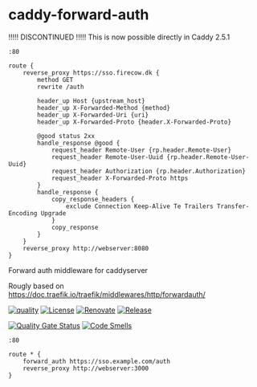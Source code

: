 # caddy-forward-auth

!!!!! DISCONTINUED !!!!!
This is now possible directly in Caddy 2.5.1
```
:80

route {
    reverse_proxy https://sso.firecow.dk {
        method GET
        rewrite /auth

        header_up Host {upstream_host}
        header_up X-Forwarded-Method {method}
        header_up X-Forwarded-Uri {uri}
        header_up X-Forwarded-Proto {header.X-Forwarded-Proto}

        @good status 2xx
        handle_response @good {
            request_header Remote-User {rp.header.Remote-User}
            request_header Remote-User-Uuid {rp.header.Remote-User-Uuid}
            request_header Authorization {rp.header.Authorization}
            request_header X-Forwarded-Proto https            
        }
        handle_response {
            copy_response_headers {
                exclude Connection Keep-Alive Te Trailers Transfer-Encoding Upgrade
            }
            copy_response
        }
    }
    reverse_proxy http://webserver:8080
}
```


Forward auth middleware for caddyserver

Rougly based on https://doc.traefik.io/traefik/middlewares/http/forwardauth/

[![quality](https://img.shields.io/github/workflow/status/firecow/caddy-forward-auth/build)](https://github.com/firecow/caddy-forward-auth/actions)
[![License](https://img.shields.io/github/license/firecow/gitlab-ci-local)](https://github.com/firecow/caddy-forward-auth)
[![Renovate](https://img.shields.io/badge/renovate-enabled-brightgreen.svg)](https://renovatebot.com)
[![Release](https://img.shields.io/github/v/release/firecow/caddy-forward-auth?sort=semver)](https://github.com/firecow/caddy-forward-auth)

[![Quality Gate Status](https://sonarcloud.io/api/project_badges/measure?project=firecow_caddy-forward-auth&metric=alert_status)](https://sonarcloud.io/dashboard?id=firecow_caddy-forward-auth)
[![Code Smells](https://sonarcloud.io/api/project_badges/measure?project=firecow_caddy-forward-auth&metric=code_smells)](https://sonarcloud.io/dashboard?id=firecow_caddy-forward-auth)

```caddyfile
:80

route * {
    forward_auth https://sso.example.com/auth
    reverse_proxy http://webserver:3000
}
```
